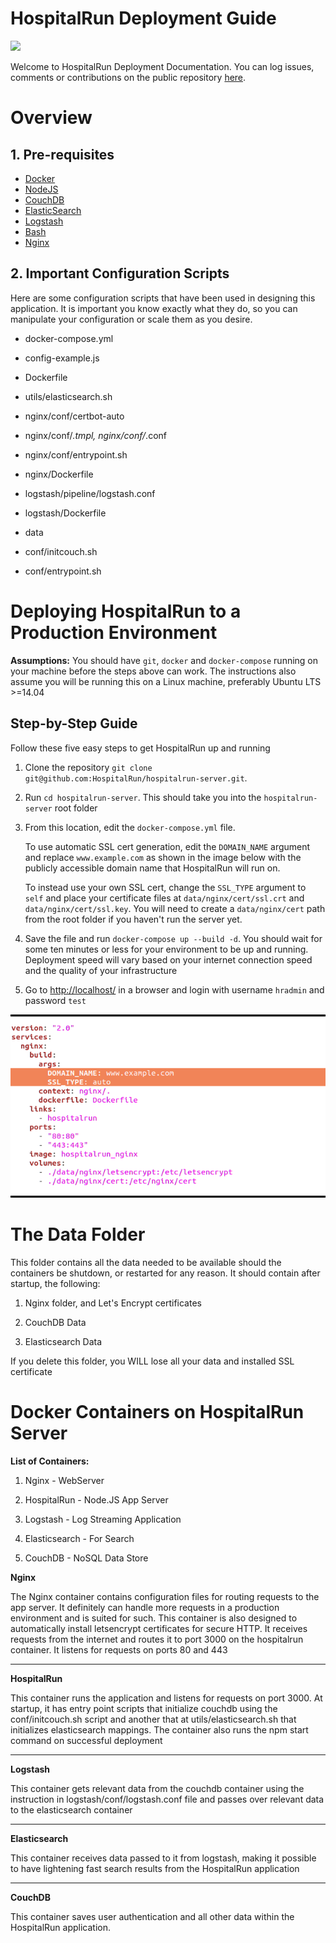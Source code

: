 **HospitalRun Deployment Guide**
==============================
![](http://hospitalrun.io/img/HospitalRun_deployment.jpeg)

Welcome to HospitalRun Deployment Documentation. You can log issues, comments or contributions on the public repository [here](https://github.com/HospitalRun/hospitalrun-server).

# **Overview**

## **1. Pre-requisites**

* [Docker](https://www.docker.com/)
* [NodeJS](https://nodejs.org/en/)
* [CouchDB](http://couchdb.apache.org/)
* [ElasticSearch](https://www.elastic.co/products/elasticsearch)
* [Logstash](https://www.elastic.co/products/logstash)
* [Bash](https://www.gnu.org/software/bash/)
* [Nginx](https://www.nginx.com/resources/wiki/)

## **2. Important Configuration Scripts**

Here are some configuration scripts that have been used in designing this application. It is important you know exactly what they do, so you can manipulate your configuration or scale them as you desire.

* docker-compose.yml

* config-example.js

* Dockerfile

* utils/elasticsearch.sh

* nginx/conf/certbot-auto

* nginx/conf/*.tmpl, nginx/conf/*.conf

* nginx/conf/entrypoint.sh

* nginx/Dockerfile

* logstash/pipeline/logstash.conf

* logstash/Dockerfile

* data

* conf/initcouch.sh

* conf/entrypoint.sh

# **Deploying HospitalRun to a Production Environment**

**Assumptions:** You should have `git`, `docker` and `docker-compose` running on your machine before the steps above can work. The instructions also assume you will be running this on a Linux machine, preferably Ubuntu LTS >=14.04

## **Step-by-Step Guide**

Follow these five easy steps to get HospitalRun up and running

1. Clone the repository  `git clone git@github.com:HospitalRun/hospitalrun-server.git`.

2. Run `cd hospitalrun-server`. This should take you into the `hospitalrun-server` root folder

3. From this location, edit the `docker-compose.yml` file.

   To use automatic SSL cert generation, edit the `DOMAIN_NAME` argument and replace `www.example.com` as shown in the image below with the publicly accessible domain name that HospitalRun will run on.

   To instead use your own SSL cert, change the `SSL_TYPE` argument to `self` and place your certificate files at `data/nginx/cert/ssl.crt` and `data/nginx/cert/ssl.key`. You will need to create a `data/nginx/cert` path from the root folder if you haven't run the server yet.

4. Save the file and run `docker-compose up --build -d`. You should wait for some ten minutes or less for your environment to be up and running. Deployment speed will vary based on your internet connection speed and the quality of your infrastructure

5. Go to [http://localhost/](http://localhost/) in a browser and login with username ```hradmin``` and password ```test```

![screenshot](screenshot.png)

# **The Data Folder**

This folder contains all the data needed to be available should the containers be shutdown, or restarted for any reason. It should contain after startup, the following:

1. Nginx folder, and Let's Encrypt certificates

2. CouchDB Data

3. Elasticsearch Data

If you delete this folder, you WILL lose all your data and installed SSL certificate

# **Docker Containers on HospitalRun Server**

**List of Containers:**

1. Nginx - WebServer

2. HospitalRun - Node.JS App Server

3. Logstash - Log Streaming Application

4. Elasticsearch - For Search

5. CouchDB - NoSQL Data Store

**Nginx**

The Nginx container contains configuration files for routing requests to the app server. It definitely can handle more requests in a production environment and is suited for such. This container is also designed to automatically install letsencrypt certificates for secure HTTP. It receives requests from the internet and routes it to port 3000 on the hospitalrun container. It listens for requests on ports 80 and 443

* * *


**HospitalRun**

This container runs the application and listens for requests on port 3000. At startup, it has entry point scripts that initialize couchdb using the conf/initcouch.sh script and another that at utils/elasticsearch.sh that initializes elasticsearch mappings. The container also runs the npm start command on successful deployment

* * *


**Logstash**

This container gets relevant data from the couchdb container using the instruction in logstash/conf/logstash.conf file and passes over relevant data to the elasticsearch container

* * *


**Elasticsearch**

This container receives data passed to it from logstash, making it possible to have lightening fast search results from the HospitalRun application

* * *


**CouchDB**

This container saves user authentication and all other data within the HospitalRun application.
